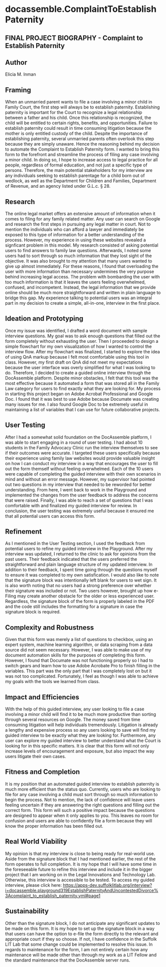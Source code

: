 # docassemble.ComplaintToEstablishPaternity

## FINAL PROJECT BIOGRAPHY - Complaint to Establish Paternity

## Author

Elicia M. Inman

## Framing

When an unmarried parent wants to file a case involving a minor child in Family Court, the first step will always be to establish paternity. Establishing paternity is important for the Court to recognize a legal relationship between a father and his child. Once this relationship is recognized, the child will be entitled to certain rights, benefits, and opportunities. Failure to establish paternity could result in time consuming litigation because the mother is only entitled custody of the child. Despite the importance of establishing paternity, several unmarried parents often overlook this step because they are simply unaware. Hence the reasoning behind my decision to automate the Complaint to Establish Paternity form. I wanted to bring this form to the forefront and streamline the process of filing any case involving a minor child. In doing so, I hope to increase access to legal practice for all people, regardless of formal education, and not just a specific type of persons. Therefore, the main potential stakeholders for my interview are any individuals seeking to establish parentage for a child born out of wedlock, as well as the Department for Children and Families, Department of Revenue, and an agency listed under G.L.c. § 28.

## Research

The online legal market offers an extensive amount of information when it comes to filing for any family related matter. Any user can search on Google and research the first steps in pursuing any legal matter in court. Not to mention the individuals who can afford a lawyer and immediately be exposed to this type of information for a better understanding of the process. However, my experience in using these websites revealed a signficant problem in this model. My research consisted of asking potential users to find answers to family law questions. Afterwards, I noted some users had to sort through so much information that they lost sight of the objective. It was also brought to my attention that many users wanted to give up almost immediately. For these reasons, I found that overloading the user with more information than necessary undermines the very purpose behind increasing legal access. The problem with bombarding the user with too much information is that it leaves the users feeling overwhelmed, confused, and incompetent. Instead, the legal information that we provide online should be much more straightforward and written in plain language to bridge this gap. My experience talking to potential users was an integral part in my decision to create a simple, all-in-one, interview in the first place.

## Ideation and Prototyping

Once my issue was identified, I drafted a word document with sample interview questions. My goal was to ask enough questions that filled out the form completely without exhausting the user. Then I proceeded to design a simple flowchart for my own visualization of how I wanted to control the interview flow. After my flowchart was finalized, I started to explore the idea of using QnA markup because I felt most comfortable using this tool in class. However, my first draft on QnA did not meet my expectations because the user interface was overly simplified for what I was looking to do. Therefore, I decided to create a guided online interview through the DocAssemble platform. Despite minor obstacles, I felt that this tool was the most effective because it automated a form that was stored all in the Family Law category for users to find exactly what they are looking for. My process in starting this project began on Adobe Acrobat Professional and Google Doc. I found that it was best to use Adobe because Documate was creating many issues for me. I also found Google Doc to be extremely useful in maintaining a list of variables that I can use for future collaborative projects.

## User Testing

After I had a somewhat solid foundation on the DocAssemble platform, I was able to start engaging in a round of user testing. I had about 10 students in the Family Advocacy Clinic run the interview themselves to see if their outcomes were accurate. I targeted these users specifically because their experience using family law websites would provide valuable insight on how I can conduct my interview in a way that encourages the user to fill out the form themself without feeling overwhelmed. Each of the 10 users were capable of completing the guided interview with their own scenarios in mind and without an error message. However, my supervisor had pointed out two questions in my interview that needed to be reworded for better understanding. From here, I went back to work in the Playground and implemented the changes from the user feedback to address the concerns that were raised. Finally, I was able to reach a set of questions that I was comfortable with and finalized my guided interview for review. In conclusion, the user testing was extremely useful because it ensured me that all potential users can access this form. 

## Refinement

As I mentioned in the User Testing section, I used the feedback from potential users to refine my guided interview in the Playground. After my interview was updated, I returned to the clinic to ask for opinions from the past users. Their feedback indicated that the users preferred the straightforward and plain language structure of my updated interview. In addition to their feedback, I spent time going through the questions myself to ensure it was completed to my own satisfication. I would also like to note that the signature block was intentionally left blank for users to wet sign. It is also worth noting that no users had a strong preference over whether their signature was included or not. Two users however, brought up how e-Filing may create another obstacle for the older or less experienced user. Regardless, the signature block of the form is properly labeled in the PDF and the code still includes the formatting for a signature in case the signature block is required. 

## Complexity and Robustness

Given that this form was merely a list of questions to checkbox, using an expert system, machine learning algorithm, or data scraping from a data source did not seem necessary. However, I was able to make use of my document automation skills for the purposes of completing this form. However, I found that Documate was not functioning properly so I had to switch gears and learn how to use Adobe Acrobate Pro to finish filling in the variables. This part was the only part that I was completely lost on but it was not too complicated. Fortunately, I feel as though I was able to achieve my goals with the tools we learned from class.

## Impact and Efficiencies

With the help of this guided interview, any user looking to file a case involving a minor child will find it to be much more productive than sorting through several resources on Google. The money saved from time consuming litigation will help individuals tremendously. Litigation is already a lengthy and expensive process so any users looking to save will find my guided interview to be exactly what they are looking for. Furthermore, any user can explore my guided interview to better understand what the Court is looking for in this specific matters. It is clear that this form will not only increase levels of encouragement and exposure, but also impact the way users litigate their own cases.

## Fitness and Completion

It is my position that an automated guided interview to establish paternity is much more efficient than the status quo. Currently, users who are looking to file for any case involving a child must sort through so much information to begin the process. Not to mention, the lack of confidence will leave users feeling uncertain if they are answering the right questions and filling out the correct form. This form will such a positive impact because the questions are designed to appear when it only applies to you. This leaves no room for confusion and users are able to confidently file a form because they will know the proper information has been filled out.

## Real World Viability

My opinion is that my interview is close to being ready for real-world use. Aside from the signature block that I had mentioned earlier, the rest of the form operates to full completion. It is my hope that I will have some time in the foreseeable future to refine this interview and include it in the bigger project that I am working on in the Legal Innovations and Technology Lab. Otherwise, this interview is accessible to be tested. To access my guided interview, please click here: https://apps-dev.suffolklitlab.org/interview?i=docassemble.playground319EstablishPaternityAndUncontestedDivorce%3Acomplaint_to_establish_paternity.yml#page1

## Sustainability

Other than the signature block, I do not anticipate any significant updates to be made on this form. It is my hope to set up the signature block in a way that users can have the option to e-file the form directly to the relevant and appropriate court if they so choose. If not, I have confidence in the Suffolk LIT Lab that some change could be implemented to resolve this issue. In regards to maintenance for the form, I am not entirely certain how any maintenance will be made other than through my work as a LIT Fellow and the standard maintenance that the DocAssemble server runs.
